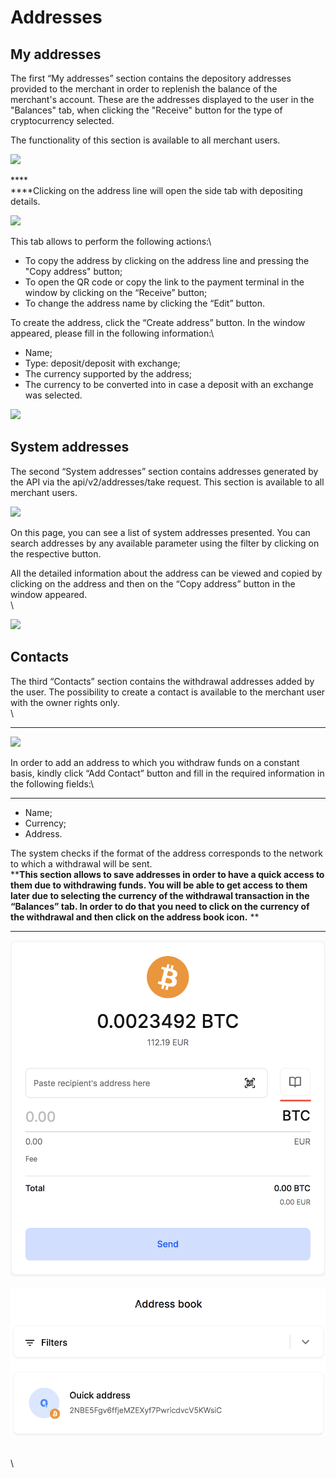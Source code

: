 # Addresses

## My addresses

The first “My addresses” section contains the depository addresses provided to the merchant in order to replenish the balance of the merchant's account. These are the addresses displayed to the user in the "Balances" tab, when clicking the "Receive" button for the type of cryptocurrency selected.

The functionality of this section is available to all merchant users.

![](https://lh5.googleusercontent.com/2R8KBWC5D4pn3pO-gJbVvO71995Y3Qq_Z7t4zXerh6oNoeCiCZuJvaGsZltxw8Z7Lhhcbm63msf4rMZgL2h5uWy8icX2J0ywMt_FgUx6IUE0WXmOcAA27chzFi8-EcOcgpdT1lNB)

****\
****Clicking on the address line will open the side tab with depositing details.

![](https://lh4.googleusercontent.com/rEZLtqgRLspNdzvmXJOyZO4aOdlP3OO4fW0B7zjhPNl_hlpWtFf0pD4u9x202Uvxhfq5WP9Uz72tAtxU4K2nUo3iQWxXjWwyjkBn2hbQeZFzu0c5Za1Ygw4TkVmEIYT4fbrX5dtS)

This tab allows to perform the following actions:\


* To copy the address by clicking on the address line and pressing the "Copy address" button;
* To open the QR code or copy the link to the payment terminal in the window by clicking on the “Receive” button;
* To change the address name by clicking  the “Edit” button.

To create the address, click the “Create address” button. In the window appeared, please fill in the following information:\


* Name;
* Type: deposit/deposit with exchange;
* The currency supported by the address;
* The currency to be converted into in case a deposit with an exchange was selected.

![](https://lh3.googleusercontent.com/Hp2RyLHfbfwlNktsJSbie_lb2PLealpbRpE5MFATvNnTl7Mi3ZFcsmh4KGmCdYC_uzTumA6NNseYIT92OZ2k9TGPjUdjG_URr1MyQJZ1KgccE-dto9cN2DbYd-wZM-t7KsJ1\_svw)

## **System addresses**

The second “System addresses” section contains addresses generated by the API via the api/v2/addresses/take request. This section is available to all merchant users.

![](https://lh5.googleusercontent.com/yz333L2rFwlXaZfiYJ70UFk0v5Ddzo9ILIAPNcqCGIZ1BA955s-RpSgZU375TeZAa5ORtoCxyWpdnZCwcskleJfHohtBWf2BBneJ6JBn2emIi8XqDRkrNeyRPAS1CdaNq0l3IldU)

On this page, you can see a list of system addresses presented. You can search addresses by any available parameter using the filter by clicking on the respective button.

All the detailed information about the address can be viewed and copied by clicking on the address and then on the “Copy address” button in the window appeared.\
\


![](https://lh5.googleusercontent.com/DhiSfm3qEdpRzgbCnjl1GWTKjcD-85NVUeLhnBv_Qfsy5HwOdNLsEJSFEam5nNvCvOIojtnE\_-SihotvccBACWd5vDMNj2yMI-GfX3dAcRaAHiZMIRmTeRhKpdF169LpOQF4r964)

## **Contacts**

The third “Contacts” section contains the withdrawal addresses added by the user. The possibility to create a contact is available to the merchant user with the owner rights only.\
\
****

![](https://lh5.googleusercontent.com/vMU9OMujfCIVKjO-UxYoDTroX0TIGXdMnpy_V4ddQbM_mCjNOb2hjGp5orLSWoVZ6ZD\_6JrWxHVYT_VjPGmfOxtSeOdwkKZO5K0jRprgzYImV1L5qf3f6uTfGFusy7Q-wovVVNKD)

In order to add an address to which you withdraw funds on a constant basis, kindly click “Add Contact” button and fill in the required information in the following fields:\
****

* Name;
* Currency;
* Address.

The system checks if the format of the address corresponds to the network to which a withdrawal will be sent. \
****This section allows to save addresses in order to have a quick access to them due to withdrawing funds. You will be able to get access to them later due to selecting  the currency of the withdrawal transaction in the “Balances” tab. In order to do that you need to click on the currency of the withdrawal and then click on the address book icon.** **

** **

![](<../.gitbook/assets/Снимок экрана 2021-05-10 в 17.40.55.png>)

![](<../.gitbook/assets/Снимок экрана 2021-05-10 в 17.40.58.png>)

\
\
